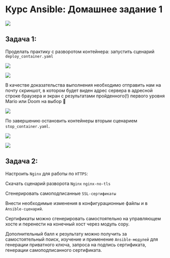 # Курс Ansible: Домашнее задание 1

![](img/vagrantVM.png)

## Задача 1:

   Проделать практику с разворотом контейнера: запустить сценарий `deploy_container.yaml`
   
![](img/games.png)

![](img/games_2.png)

   В качестве доказательства выполнения необходимо отправить нам на почту скриншот, в котором будет виден адрес сервера в адресной строке браузера и экран с результатами пройденного(!) первого уровня Mario или Doom на выбор 🤗

![](img/mario.png)

   По завершению остановить контейнеры вторым сценарием `stop_container.yaml`.

![](img/stop_games.png)

![](img/stop_containers.png)

## Задача 2:

   Настроить `Nginx` для работы по `HTTPS`:

   Скачать сценарий разворота `Nginx` `nginx-no-tls`
   
   Сгенерировать самоподписанные `SSL-сертификаты`
   
   Внести необходимые изменения в конфигурационные файлы и в `Ansible-сценарий`.
   
   Сертификаты можно сгенерировать самостоятельно на управляющем хосте и перенести на конечный хост через модуль copy.

   Дополнительный балл к результату можно получить за самостоятельный поиск, изучение и применение `Ansible-модулей` для генерации приватного ключа, запроса на подпись сертификата, генерации самоподписанного сертификата.


